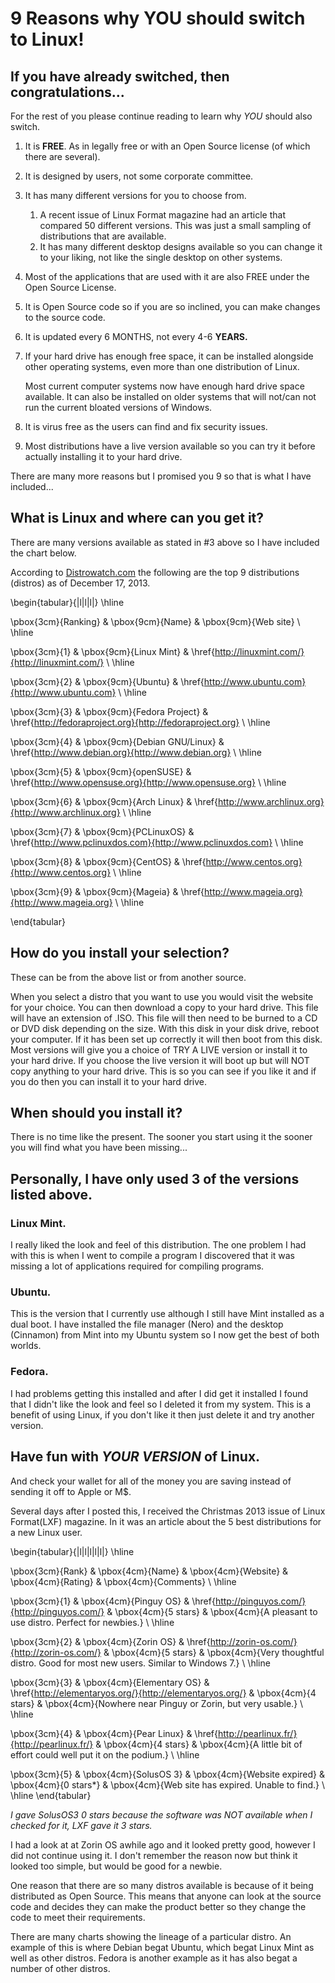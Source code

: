 # 9 Reasons why YOU should switch to Linux!

## If you have already switched, then congratulations... 
For the rest of you please continue reading to learn why *YOU* should also switch.

1. It is **FREE**. As in legally free or with an Open Source license (of which there are several).
1. It is designed by users, not some corporate committee.
1. It has many different versions for you to choose from.
    1. A recent issue of Linux Format magazine had an article that compared 50 different versions. This was just a small sampling of distributions that are available.
    1. It has many different desktop designs available so you can change it to your liking, not like the single desktop on other systems.
1. Most of the applications that are used with it are also FREE under the Open Source License.
1. It is Open Source code so if you are so inclined, you can make changes to the source code.
1. It is updated every 6 MONTHS, not every 4-6 **YEARS.**
1. If your hard drive has enough free space, it can be installed alongside other operating systems, even more than one distribution of Linux.
    
    Most current computer systems now have enough hard drive space available.  It can also be installed on older systems that will not/can not run the current bloated versions of Windows.
     
1.    It is virus free as the users can find and fix security issues.

1.    Most distributions have a live version available so you can try it before actually installing it to your hard drive.

There are many more reasons but I promised you 9 so that is what I have included...

## What is Linux and where can you get it? 
There are many versions available as stated in #3 above so I have included the chart below.

 According to [Distrowatch.com](Distrowatch.com) the following are the top 9 distributions (distros) as of December 17, 2013.
 
\begin{tabular}{|l|l|l|}
  \hline

\pbox{3cm}{Ranking} & \pbox{9cm}{Name} & \pbox{9cm}{Web site} \\
  \hline

\pbox{3cm}{1} & \pbox{9cm}{Linux Mint} & \href{http://linuxmint.com/}{http://linuxmint.com/} \\
  \hline

\pbox{3cm}{2} & \pbox{9cm}{Ubuntu} & \href{http://www.ubuntu.com}{http://www.ubuntu.com} \\
  \hline

\pbox{3cm}{3} & \pbox{9cm}{Fedora Project} & \href{http://fedoraproject.org}{http://fedoraproject.org} \\
  \hline
  
\pbox{3cm}{4} & \pbox{9cm}{Debian GNU/Linux} & \href{http://www.debian.org}{http://www.debian.org} \\
  \hline
  
\pbox{3cm}{5} & \pbox{9cm}{openSUSE} & \href{http://www.opensuse.org}{http://www.opensuse.org} \\
  \hline
  
\pbox{3cm}{6} & \pbox{9cm}{Arch Linux} & \href{http://www.archlinux.org}{http://www.archlinux.org} \\
  \hline
  
\pbox{3cm}{7} & \pbox{9cm}{PCLinuxOS} & \href{http://www.pclinuxdos.com}{http://www.pclinuxdos.com} \\
  \hline
  
\pbox{3cm}{8} & \pbox{9cm}{CentOS} & \href{http://www.centos.org}{http://www.centos.org} \\
  \hline
  
\pbox{3cm}{9} & \pbox{9cm}{Mageia} & \href{http://www.mageia.org}{http://www.mageia.org} \\
   \hline  
   
\end{tabular}

## How do you install your selection?

These can be from the above list or from another source.

When you select a distro that you want to use you would visit the website for your choice. You can then download a copy to your hard drive. This file will have an extension of .ISO. This file will then need to be burned to a CD or DVD disk depending on the size. With this disk in your disk drive, reboot your computer. If it has been set up correctly it will then boot from this disk. Most versions will give you a choice of TRY A LIVE version or install it to your hard drive. If you choose the live version it will boot up but will NOT copy anything to your hard drive. This is so you can see if you like it and if you do then you can install it to your hard drive.

## When should you install it?

There is no time like the present. The sooner you start using it the sooner you will find what you have been missing...

## Personally, I have only used 3 of the versions listed above.

### Linux Mint.
I really liked the look and feel of this distribution.
The one problem I had with this is when I went to compile a program I discovered that it was missing a lot of applications required for compiling programs.

### Ubuntu.
This is the version that I currently use although I still have Mint installed as a dual boot. I have installed the file manager (Nero) and the desktop (Cinnamon) from Mint into my Ubuntu system so I now get the best of both worlds.

### Fedora.
I had problems getting this installed and after I did get it installed I found that I didn't like the look and feel so I deleted it from my system. This is a benefit of using Linux, if you don't like it then just delete it and try another version.

## Have fun with *YOUR VERSION* of Linux. 
And check your wallet for all of the money you are saving instead of sending it off to Apple or M$.

Several days after I posted this, I received the Christmas 2013 issue of Linux Format(LXF) magazine. In it was an article about the 5 best distributions for a new Linux user.  

\begin{tabular}{|l|l|l|l|l|}
\hline
    
\pbox{3cm}{Rank} & \pbox{4cm}{Name} & \pbox{4cm}{Website} & \pbox{4cm}{Rating} & \pbox{4cm}{Comments} \\
    \hline

\pbox{3cm}{1} & \pbox{4cm}{Pinguy OS} & \href{http://pinguyos.com/}{http://pinguyos.com/} & \pbox{4cm}{5 stars} & \pbox{4cm}{A pleasant to use distro. Perfect for newbies.} \\
    \hline    
    
\pbox{3cm}{2} & \pbox{4cm}{Zorin OS} & \href{http://zorin-os.com/}{http://zorin-os.com/} & \pbox{4cm}{5 stars} & \pbox{4cm}{Very thoughtful distro. Good for most new users. Similar to Windows 7.} \\
    \hline

\pbox{3cm}{3} & \pbox{4cm}{Elementary OS} & \href{http://elementaryos.org/}{http://elementaryos.org/} & \pbox{4cm}{4 stars} & \pbox{4cm}{Nowhere near Pinguy or Zorin, but very usable.} \\
    \hline    

\pbox{3cm}{4} & \pbox{4cm}{Pear Linux} & \href{http://pearlinux.fr/}{http://pearlinux.fr/} & \pbox{4cm}{4 stars} & \pbox{4cm}{A little bit of effort could well put it on the podium.} \\
    \hline    

\pbox{3cm}{5} & \pbox{4cm}{SolusOS 3} & \pbox{4cm}{Website expired} & \pbox{4cm}{0 stars*} & \pbox{4cm}{Web site has expired. Unable to find.} \\
    \hline
\end{tabular}


*I gave SolusOS3 0 stars because the software was NOT available when I checked for it, LXF gave it 3 stars.*

I had a look at at Zorin OS awhile ago and it looked pretty good, however I did not continue using it. I don't remember the reason now but think it looked too simple, but would be good for a newbie.

One reason that there are so many distros available is because of it being distributed as Open Source. This means that anyone can look at the source code and decides they can make the product better so they change the code to meet their requirements.  

There are many charts showing the lineage of a particular distro. An example of this is where Debian begat Ubuntu, which begat Linux Mint as well as other distros. Fedora is another example as it has also begat a number of other distros.
